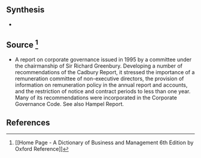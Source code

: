 ## Synthesis
- 
## Source [^1]
- A report on corporate governance issued in 1995 by a committee under the chairmanship of Sir Richard Greenbury. Developing a number of recommendations of the Cadbury Report, it stressed the importance of a remuneration committee of non-executive directors, the provision of information on remuneration policy in the annual report and accounts, and the restriction of notice and contract periods to less than one year. Many of its recommendations were incorporated in the Corporate Governance Code. See also Hampel Report.
## References

[^1]: [[Home Page - A Dictionary of Business and Management 6th Edition by Oxford Reference]]